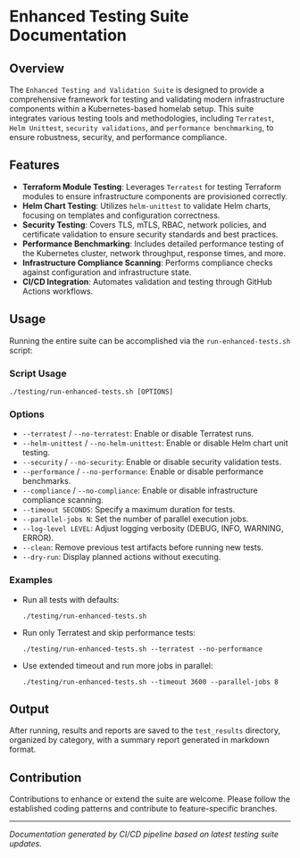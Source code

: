 # Enhanced Testing Suite Documentation

## Overview

The `Enhanced Testing and Validation Suite` is designed to provide a comprehensive framework for testing and validating modern infrastructure components within a Kubernetes-based homelab setup. This suite integrates various testing tools and methodologies, including `Terratest`, `Helm Unittest`, `security validations`, and `performance benchmarking`, to ensure robustness, security, and performance compliance.

## Features

- **Terraform Module Testing**: Leverages `Terratest` for testing Terraform modules to ensure infrastructure components are provisioned correctly.
- **Helm Chart Testing**: Utilizes `helm-unittest` to validate Helm charts, focusing on templates and configuration correctness.
- **Security Testing**: Covers TLS, mTLS, RBAC, network policies, and certificate validation to ensure security standards and best practices.
- **Performance Benchmarking**: Includes detailed performance testing of the Kubernetes cluster, network throughput, response times, and more.
- **Infrastructure Compliance Scanning**: Performs compliance checks against configuration and infrastructure state.
- **CI/CD Integration**: Automates validation and testing through GitHub Actions workflows.

## Usage

Running the entire suite can be accomplished via the `run-enhanced-tests.sh` script:

### Script Usage

```shell
./testing/run-enhanced-tests.sh [OPTIONS]
```

### Options

- `--terratest` / `--no-terratest`: Enable or disable Terratest runs.
- `--helm-unittest` / `--no-helm-unittest`: Enable or disable Helm chart unit testing.
- `--security` / `--no-security`: Enable or disable security validation tests.
- `--performance` / `--no-performance`: Enable or disable performance benchmarks.
- `--compliance` / `--no-compliance`: Enable or disable infrastructure compliance scanning.
- `--timeout SECONDS`: Specify a maximum duration for tests.
- `--parallel-jobs N`: Set the number of parallel execution jobs.
- `--log-level LEVEL`: Adjust logging verbosity (DEBUG, INFO, WARNING, ERROR).
- `--clean`: Remove previous test artifacts before running new tests.
- `--dry-run`: Display planned actions without executing.

### Examples

- Run all tests with defaults:
  ```shell
  ./testing/run-enhanced-tests.sh
  ```

- Run only Terratest and skip performance tests:
  ```shell
  ./testing/run-enhanced-tests.sh --terratest --no-performance
  ```

- Use extended timeout and run more jobs in parallel:
  ```shell
  ./testing/run-enhanced-tests.sh --timeout 3600 --parallel-jobs 8
  ```


## Output

After running, results and reports are saved to the `test_results` directory, organized by category, with a summary report generated in markdown format.

## Contribution

Contributions to enhance or extend the suite are welcome. Please follow the established coding patterns and contribute to feature-specific branches.



---
*Documentation generated by CI/CD pipeline based on latest testing suite updates.*
